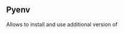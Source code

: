 ## Pyenv
Allows to install and use additional version of 
<!--stackedit_data:
eyJoaXN0b3J5IjpbMzI1NDE2NTM2XX0=
-->